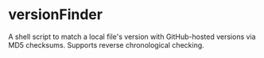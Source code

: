 # versionFinder
A shell script to match a local file's version with GitHub-hosted versions via MD5 checksums. Supports reverse chronological checking.
